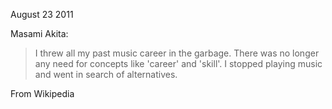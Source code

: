 August 23 2011

Masami Akita:

> I threw all my past music career in the garbage. There was no longer
> any need for concepts like 'career' and 'skill'. I stopped playing
> music and went in search of alternatives.

From Wikipedia
